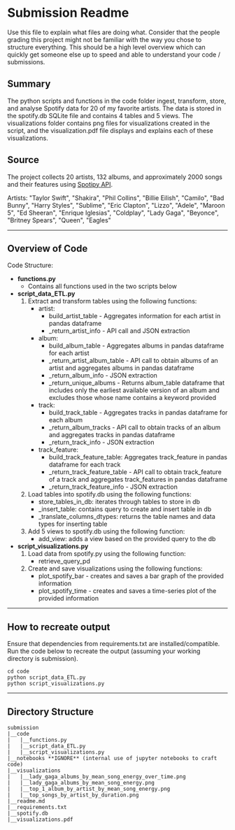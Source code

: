 # Submission Readme

Use this file to explain what files are doing what.  Consider that the people grading this project might not be familiar with the way you chose to structure everything.  This should be a high level overview which can quickly get someone else up to speed and able to understand your code / submissions.

## Summary

The python scripts and functions in the code folder ingest, transform, store, and analyse Spotify data for 20 of my favorite artists. The data is stored in the spotify.db SQLite file and contains 4 tables and 5 views. The visualizations folder contains png files for visualizations created in the script, and the visualization.pdf file displays and explains each of these visualizations.

## Source
The project collects 20 artists, 132 albums, and approximately 2000 songs and their features using [Spotipy API](https://spotipy.readthedocs.io/en/master/#). 

Artists:
    "Taylor Swift",
    "Shakira",
    "Phil Collins",
    "Billie Eilish",
    "Camilo",
    "Bad Bunny",
    "Harry Styles",
    "Sublime",
    "Eric Clapton",
    "Lizzo",
    "Adele",
    "Maroon 5",
    "Ed Sheeran",
    "Enrique Iglesias",
    "Coldplay",
    "Lady Gaga",
    "Beyonce",
    "Britney Spears",
    "Queen",
    "Eagles"

---
## Overview of Code
Code Structure:
- **functions.py**
    - Contains all functions used in the two scripts below
- **script_data_ETL.py**
    1. Extract and transform tables using the following functions:
        - artist:
            - build_artist_table - Aggregates information for each artist in pandas dataframe
            - _return_artist_info - API call and JSON extraction
        - album:
            - build_album_table - Aggregates albums in pandas dataframe for each artist 
            - _return_artist_album_table - API call to obtain albums of an artist and aggregates albums in pandas dataframe
            - _return_album_info - JSON extraction
            - _return_unique_albums - Returns album_table dataframe that includes only the earliest available version of an album and excludes those whose name contains a keyword provided
        - track:
            - build_track_table - Aggregates tracks in pandas dataframe for each album
            - _return_album_tracks - API call to obtain tracks of an album and aggregates tracks in pandas dataframe
            - _return_track_info - JSON extraction
        - track_feature:
            - build_track_feature_table: Aggregates track_feature in pandas dataframe for each track
            - _return_track_feature_table - API call to obtain track_feature of a track and aggregates track_features in pandas dataframe
            - _return_track_feature_info - JSON extraction
    2. Load tables into spotify.db using the following functions:
        - store_tables_in_db: iterates through tables to store in db
        - _insert_table: contains query to create and insert table in db
        - _translate_columns_dtypes: returns the table names and data types for inserting table
    3. Add 5 views to spotify.db using the following function:
        - add_view: adds a view based on the provided query to the db
- **script_visualizations.py**
    1. Load data from spotify.py using the following function:
        - retrieve_query_pd
    2. Create and save visualizations using the following functions:
        - plot_spotify_bar - creates and saves a bar graph of the provided information
        - plot_spotify_time - creates and saves a time-series plot of the provided information
---
## How to recreate output
Ensure that dependencies from requirements.txt are installed/compatible.
Run the code below to recreate the output (assuming your working directory is submission).
```
cd code
python script_data_ETL.py
python script_visualizations.py
```
---
    
## Directory Structure
```
submission
|__code
|   |__functions.py
|   |__script_data_ETL.py
|   |__script_visualizations.py
|__notebooks **IGNORE** (internal use of jupyter notebooks to craft code)
|__visualizations
|   |__lady_gaga_albums_by_mean_song_energy_over_time.png
|   |__lady_gaga_albums_by_mean_song_energy.png
|   |__top_1_album_by_artist_by_mean_song_energy.png
|   |__top_songs_by_artist_by_duration.png
|__readme.md
|__requirements.txt
|__spotify.db
|__visualizations.pdf
```